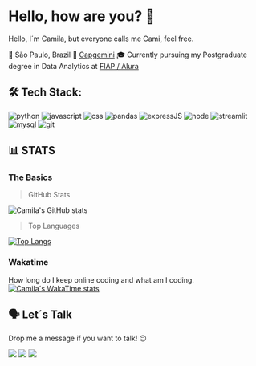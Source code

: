 # Hello, how are you? 🙂

Hello, I´m Camila, but everyone calls me Cami, feel free.

🏡 São Paulo, Brazil
💼 [Capgemini](https://www.google.com/url?sa=t&rct=j&q=&esrc=s&source=web&cd=&cad=rja&uact=8&ved=2ahUKEwj0lKbooLKDAxWirJUCHUXoAGUQFnoECAcQAQ&url=https%3A%2F%2Fwww.capgemini.com%2Fbr-pt%2F&usg=AOvVaw1iqFoVy7fHSEysIcd14C1Q&opi=89978449)
🎓 Currently pursuing my Postgraduate degree in Data Analytics at [FIAP / Alura](https://postech.fiap.com.br/curso/data-analytics/)

## 🛠 Tech Stack:

<div>
  <img alt="python" src="https://img.shields.io/badge/Python-323330?style=for-the-badge&logo=python&logoColor=356C9B"/>
  <img alt="javascript" src="https://img.shields.io/badge/JavaScript-323330?style=for-the-badge&logo=javascript&logoColor=F7DF1E"/>
  <img alt = "css" src="https://img.shields.io/badge/CSS3-323330?style=for-the-badge&logo=css3&logoColor=1572B6"/> 
  <img alt="pandas" src="https://img.shields.io/badge/Pandas-323330?style=for-the-badge&logo=pandas&logoColor=130654"/>
  <img alt="expressJS" src="https://img.shields.io/badge/Express%20js-323330?style=for-the-badge&logo=express&logoColor=010101"/>
  <img alt="node" src="https://img.shields.io/badge/Node%20js-323330?style=for-the-badge&logo=nodedotjs&logoColor=57A645"/>
  <img alt="streamlit" src="https://img.shields.io/badge/Streamlit-323330?style=for-the-badge&logo=Streamlit&logoColor=FE4625"/>
  <img alt="mysql" src="https://img.shields.io/badge/MySQL-323330?style=for-the-badge&logo=mysql&logoColor=E6E93"/> 
  <img alt="git" src="https://img.shields.io/badge/GIT-323330?style=for-the-badge&logo=git&logoColor=FE4625"/>
</div>

## 📊 STATS

### The Basics

> GitHub Stats

![Camila's GitHub stats](https://github-readme-stats.vercel.app/api?username=camimq&show_icons=true&theme=dracula)

> Top Languages

[![Top Langs](https://github-readme-stats.vercel.app/api/top-langs/?username=camimq)](https://github.com/camimq/github-readme-stats)

### Wakatime

How long do I keep online coding and what am I coding.
[![Camila´s WakaTime stats](https://github-readme-stats.vercel.app/api/wakatime?username=camimq)](https://github.com/camimq/github-readme-stats)

## 🗣️ Let´s Talk

Drop me a message if you want to talk! 😉


<div> 
  <a href = "mailto:camilamoraesqueiroz@gmail.com"><img src="https://img.shields.io/badge/Gmail-D14836?style=for-the-badge&logo=gmail&logoColor=white" target="_blank"></a>
  <a href="https://www.linkedin.com/in/camilaqueiroz" target="_blank"><img src="https://img.shields.io/badge/LinkedIn-0077B5?style=for-the-badge&logo=linkedin&logoColor=white" target="_blank"></a>
  <a href="https://camimq.medium.com/" target="_blank"><img src="https://img.shields.io/badge/Medium-12100E?style=for-the-badge&logo=medium&logoColor=white" target="_blank"></a>
</div>
